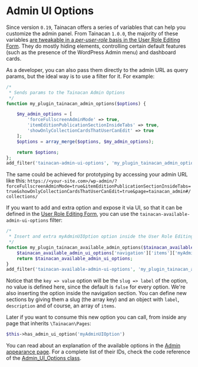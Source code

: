 # Admin UI Options

Since version `0.19`, Tainacan offers a series of variables that can help you customize the admin panel. From Tainacan `1.0.0`, the majority of these variables [are tweakable in a *per-user-role* basis in the User Role Editing Form](admin-appearance.md). They do mostly hiding elements, controlling certain default features (such as the presence of the WordPress Admin menu) and dashboard cards.

As a developer, you can also pass them directly to the admin URL as query params, but the ideal way is to use a filter for it. For example:

```php
/*
 * Sends params to the Tainacan Admin Options
 */
function my_plugin_tainacan_admin_options($options) {

	$my_admin_options = [
        'forceFullscreenAdminMode' => true,
        'itemEditionPublicationSectionInsideTabs' => true,
        'showOnlyCollectionCardsThatUserCanEdit' => true
    ];
	$options = array_merge($options, $my_admin_options);

	return $options;
};
add_filter('tainacan-admin-ui-options', 'my_plugin_tainacan_admin_options');
```

The same could be achieved for prototyping by accessing your admin URL like this:
`https://<your-site.com>/wp-admin/?forceFullscreenAdminMode=true&itemEditionPublicationSectionInsideTabs=true&showOnlyCollectionCardsThatUserCanEdit=true&page=tainacan_admin#/collections/`

If you want to add and extra option and expose it via UI, so that it can be defined in the [User Role Editing Form](admin-appearance.md), you can use the `tainacan-available-admin-ui-options` filter:

```php
/*
 * Insert and extra myAdminUIOption option inside the User Role Editing form.
 */ 
function my_plugin_tainacan_available_admin_options($tainacan_available_admin_ui_options) {
    $tainacan_available_admin_ui_options['navigation']['items']['myAdminUIOption'] = __('My Admin UI Option', 'my-plugin-slug');
    return $tainacan_available_admin_ui_options;
}
add_filter('tainacan-available-admin-ui-options', 'my_plugin_tainacan_available_admin_options');
```

Notice that the `key => value` option will be the `slug => label` of the option, no value is defined here, since the default is `false` for every option. We're also inserting the option inside the navigation section. You can define new sections by giving them a slug (the array key) and an object with `label`, `description` and of course, an array of `items`.

Later if you want to consume this new option you can call, from inside any page that inherits `\Tainacan\Pages`:

```php
$this->has_admin_ui_option('myAdminUIOption')
```

You can read about an explanation of the available options in the [Admin appearance page](admin-appearance.md). For a complete list of their IDs, check the code reference of the [Admin_UI_Options class](/dev/phpdoc/classes/Tainacan/Traits/Admin_UI_Options.md).